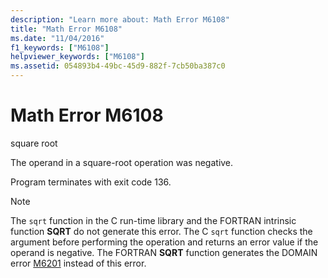 ```yaml
---
description: "Learn more about: Math Error M6108"
title: "Math Error M6108"
ms.date: "11/04/2016"
f1_keywords: ["M6108"]
helpviewer_keywords: ["M6108"]
ms.assetid: 054893b4-49bc-45d9-882f-7cb50ba387c0
---
```

# Math Error M6108

square root

The operand in a square-root operation was negative.

Program terminates with exit code 136.

> [!NOTE]
> The `sqrt` function in the C run-time library and the FORTRAN intrinsic function **SQRT** do not generate this error. The C `sqrt` function checks the argument before performing the operation and returns an error value if the operand is negative. The FORTRAN **SQRT** function generates the DOMAIN error [M6201](../../error-messages/tool-errors/math-error-m6201.md) instead of this error.
